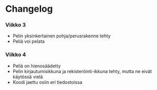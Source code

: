# Changelog

### Viikko 3
* Pelin yksinkertainen pohja/perusrakenne tehty
* Peliä voi pelata

### Viikko 4
* Peliä on hienosäädetty
* Pelin kirjautumisikkuna ja rekisteröinti-ikkuna tehty, mutta ne eivät käytössä vielä
* Koodi jaettu osiin eri tiedostoissa
